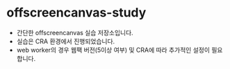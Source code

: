 # offscreencanvas-study

- 간단한 offscreencanvas 실습 저장소입니다.
- 실습은 CRA 환경에서 진행되었습니다.
- web worker의 경우 웹팩 버전(5이상 여부) 및 CRA에 따라 추가적인 설정이 필요합니다.
